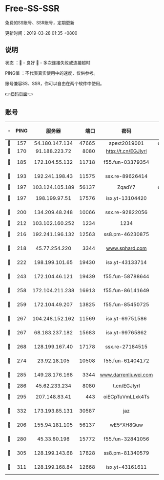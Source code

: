 # Free-SS-SSR

免费的SS账号、SSR账号，定期更新

更新时间：2019-03-28 01:35 +0800

## 说明

状态     ：🙂 - 良好 🙁 - 多次连接失败或连接超时

PING值   ：不代表真实使用中的速度，仅供参考。

账号兼容SS、SSR，你可以自由在两个软件中使用。

👉[扫码页面](https://liesauer.github.io/Free-SS-SSR/)👈

## 账号

|-|PING|服务器|端口|密码|加密方式|区域|
|:----:|:----:|:-----:|-----:|:----:|:----:|:----:|
|🙂|157|54.180.147.134|47665|apext2019001|chacha20|KR|
|🙂|170|91.188.223.72|8080|http://t.cn/EGJIyrl|rc4-md5|RU|
|🙂|185|172.104.55.132|11718|f55.fun-03379354|aes-256-cfb|SG|
|🙂|193|192.241.198.43|11575|ssx.re-89626414|aes-256-cfb|US|
|🙂|197|103.124.105.189|56137|ZqadY7|chacha20|US|
|🙂|197|198.199.97.51|17576|isx.yt-13104420|aes-256-cfb|US|
|🙂|200|134.209.48.248|10066|ssx.re-92822056|aes-256-cfb|US|
|🙂|212|103.102.160.252|1234|1234|rc4-md5|JP|
|🙂|216|192.241.196.132|12563|ss8.pm-46230875|aes-256-cfb|US|
|🙂|218|45.77.254.220|3344|www.sphard.com|aes-256-cfb|SG|
|🙂|222|198.199.101.65|19430|isx.yt-43133714|aes-256-cfb|US|
|🙂|243|172.104.46.121|19439|f55.fun-58788644|aes-256-cfb|SG|
|🙂|258|172.104.211.238|16913|f55.fun-86141649|aes-256-cfb|US|
|🙂|259|172.104.49.207|13825|f55.fun-85450725|aes-256-cfb|SG|
|🙂|267|104.248.152.162|11569|isx.yt-69751586|aes-256-cfb|SG|
|🙂|267|68.183.237.182|15683|isx.yt-99765862|aes-256-cfb|SG|
|🙂|268|128.199.167.40|17178|ssx.re-27184515|aes-256-cfb|SG|
|🙂|274|23.92.18.105|10508|f55.fun-61404172|aes-256-cfb|US|
|🙂|285|149.28.176.168|3344|www.darrenliuwei.com|aes-256-cfb|AU|
|🙂|286|45.62.233.234|8080|t.cn/EGJIyrl|rc4-md5|CA|
|🙂|295|207.148.83.41|443|oiECpTuVmLLxk4Ts|aes-256-cfb|AU|
|🙂|332|173.193.85.131|30587|jaz|aes-256-cfb|US|
|🙂|206|155.94.181.105|56137|wE5^XH8Quw|aes-256-cfb|US|
|🙂|280|45.33.80.198|15772|f55.fun-32841056|aes-256-cfb|US|
|🙂|305|128.199.143.68|17828|ss8.pm-81340579|aes-256-cfb|SG|
|🙂|311|128.199.168.84|12668|isx.yt-43161611|aes-256-cfb|SG|
